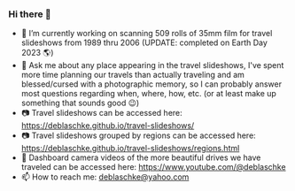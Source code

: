 ### Hi there 👋
- 🔭 I’m currently working on scanning 509 rolls of 35mm film for travel slideshows from 1989 thru 2006 (UPDATE: completed on Earth Day 2023 :earth_americas:)
- 💬 Ask me about any place appearing in the travel slideshows, I've spent more time planning our travels than actually traveling and am blessed/cursed with a photographic memory, so I can probably answer most questions regarding when, where, how, etc. (or at least make up something that sounds good 😉)
- 📷 Travel slideshows can be accessed here: https://deblaschke.github.io/travel-slideshows/
- 📷 Travel slideshows grouped by regions can be accessed here: https://deblaschke.github.io/travel-slideshows/regions.html
- 🎥 Dashboard camera videos of the more beautiful drives we have traveled can be accessed here: https://www.youtube.com/@deblaschke
- 📫 How to reach me: deblaschke@yahoo.com

<!--
**deblaschke/deblaschke** is a ✨ _special_ ✨ repository because its `README.md` (this file) appears on your GitHub profile.

Here are some ideas to get you started:

- 🔭 I’m currently working on ...
- 🌱 I’m currently learning ...
- 👯 I’m looking to collaborate on ...
- 🤔 I’m looking for help with ...
- 💬 Ask me about ...
- 📫 How to reach me: ...
- 😄 Pronouns: ...
- ⚡ Fun fact: ...
- Others: https://github.com/ikatyang/emoji-cheat-sheet/blob/master/README.md
-->
